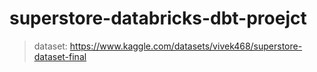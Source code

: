 # superstore-databricks-dbt-proejct

> dataset: https://www.kaggle.com/datasets/vivek468/superstore-dataset-final
